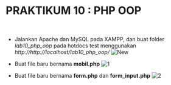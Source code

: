 # **PRAKTIKUM 10 : PHP OOP**<br/>
</br>

+ Jalankan Apache dan MySQL pada XAMPP, dan buat folder <i>lab10_php_oop</i> pada hotdocs test menggunakan <i> http://http://localhost/lab10_php_oop/</i>
![New](https://user-images.githubusercontent.com/56438848/121334235-af8a4b80-c943-11eb-876f-255e2baeaa4d.JPG)

+ Buat file baru bernama <b>mobil.php</b>
![1](https://user-images.githubusercontent.com/56438848/121334244-b0bb7880-c943-11eb-8e6c-14678eb12af9.JPG)

+ Buat file baru bernama <b>form.php</b> dan <b>form_input.php</b>
![2](https://user-images.githubusercontent.com/56438848/121334249-b1eca580-c943-11eb-81b4-eb4cc565a025.JPG)
